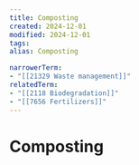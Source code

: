 ```yaml
---
title: Composting
created: 2024-12-01
modified: 2024-12-01
tags: 
alias: Composting

narrowerTerm:
- "[[21329 Waste management]]"
relatedTerm:
- "[[2118 Biodegradation]]"
- "[[7656 Fertilizers]]"
---
```

# Composting
